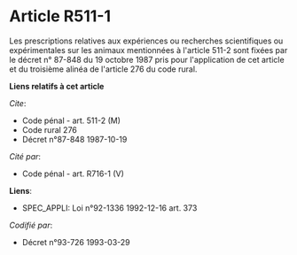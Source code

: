 # Article R511-1

Les prescriptions relatives aux expériences ou recherches scientifiques ou expérimentales sur les animaux mentionnées à
l'article 511-2 sont fixées par le décret n° 87-848 du 19 octobre 1987 pris pour l'application de cet article et du troisième
alinéa de l'article 276 du code rural.

**Liens relatifs à cet article**

_Cite_:

  - Code pénal - art. 511-2 (M)
  - Code rural 276
  - Décret n°87-848 1987-10-19

_Cité par_:

  - Code pénal - art. R716-1 (V)

**Liens**:

  - SPEC_APPLI: Loi n°92-1336 1992-12-16 art. 373

_Codifié par_:

  - Décret n°93-726 1993-03-29
